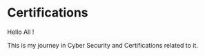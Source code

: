 # Certifications

Hello All !

This is my journey in Cyber Security and Certifications related to it.
